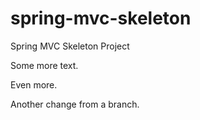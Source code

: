 spring-mvc-skeleton
===================

Spring MVC Skeleton Project

Some more text.

Even more.

Another change from a branch.
